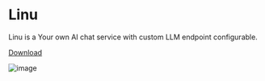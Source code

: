 # Linu
Linu is a Your own AI chat service with custom LLM endpoint configurable.

[Download](https://github.com/E13Lau/LinuChat/releases/download/v0.0.2/Linu-v0.0.2.zip)

![image](https://github.com/E13Lau/LinuChat/blob/main/Pasted%20image%2020240813112626.png)
